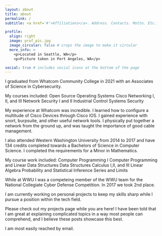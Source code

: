 ```yaml
---
layout: about
title: about
permalink: /
subtitle: <a href='#'>Affiliations</a>. Address. Contacts. Motto. Etc.

profile:
  align: right
  image: prof_pic.jpg
  image_circular: false # crops the image to make it circular
  more_info: >
    <p>Located in Seattle, WA</p>
    <p>Picture taken in Port Angeles, WA</p>

social: true # includes social icons at the bottom of the page
---
```

I graduated from Whatcom Community College in 2021 with an Associates of Science in Cybersecurity.

My courses included:
  Open Source Operating Systems
  Cisco Networking I, II, and III
  Network Security I and II
  Industrial Control Systems Security

My experience at Whatcom was incredible. I learned how to configure a multitude of Cisco Devices through Cisco IOS. I gained experience with snort, burpsuite, and other useful network tools. I physically put together a network from the ground up, and was taught the importance of good cable management.

I also attended Western Washington University from 2014 to 2017 and have 134 credits completed towards a Bachelors of Science in Computer Science. I completed the requirements for a Minor in Mathematics.

My course work included:
  Computer Programming I
  Computer Programming and Linear Data Structures
  Data Structures
  Calculus I,II, and III
  Linear Algebra
  Probability and Statistical Inference
  Series and Limits

While at WWU I was a competeing member of the WWU team for the National Collegiate Cyber Defense Competition. In 2017 we took 2nd place.

I am currently working on personal projects to keep my skills sharp while I pursue a position within the tech field.

Please check out my projects page while you are here! I have been told that I am great at explaining complicated topics in a way most people can comprehend, and I believe these posts showcase this best.

I am most easily reached by email.
